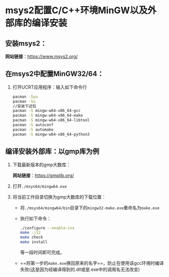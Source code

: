 # msys2配置C/C++环境MinGW以及外部库的编译安装



## 安装msys2：

**网站链接**：https://www.msys2.org/



## 在msys2中配置MinGW32/64：

1. 打开UCRT应用程序：输入如下命令行

   ```bash
   pacman -Syu
   pacman -Su
   //安装下述包
   pacman -S mingw-w64-x86_64-gcc
   pacman -S mingw-w64-x86_64-make
   pacman -S mingw-w64-x86_64-libtool
   pacman -S autoconf
   pacman -S automake
   pacman -S mingw-w64-x86_64-python3
   ```



## 编译安装外部库：以gmp库为例

1. 下载最新版本的gmp大数库：

   **网站链接**：https://gmplib.org/

2. 打开`./msys64/mingw64.exe`

3. 将当前工作目录切换为gmp大数库的下载位置：

   - 将`./msys64/mingw64/bin`目录下的`mingw32-make.exe`重命名为`make.exe`

   - 执行如下命令：
   
     ```bash
     ./configure --enable-cxx 
     make -j12
     make check
     make install
     ```
   
     等一段时间即可完成。
   
   - ==将第一步的`make.exe`换回原来的名字==，防止在使用该gcc环境时编译失败(这是因为经编译得到的.dll或是.exe中的调用名无法改变)



